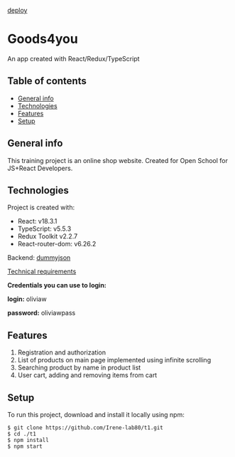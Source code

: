 [deploy](https://t1-id20r8iu2-irenelab80s-projects.vercel.app)

# Goods4you
An app created with React/Redux/TypeScript

## Table of contents
* [General info](#general-info)
* [Technologies](#technologies)
* [Features](#features)
* [Setup](#setup)

## General info
This training project is an online shop website. Created for Open School for JS+React Developers.

## Technologies
Project is created with:
* React: v18.3.1
* TypeScript: v5.5.3
* Redux Toolkit v2.2.7
* React-router-dom: v6.26.2

Backend: [dummyjson](https://dummyjson.com/)

[Technical requirements](https://www.figma.com/design/gsRFvWJ8Xlz9DPO2LZkMqn/8_tasks_JS_React?node-id=0-1&node-type=CANVAS&t=vay87axT3sdjle3k-0)

**Credentials you can use to login:**

**login:** oliviaw

**password:** oliviawpass


## Features
1. Registration and authorization 
2. List of products on main page implemented using infinite scrolling
3. Searching product by name in product list
4. User cart, adding and removing items from cart

## Setup
To run this project, download and install it locally using npm:

```
$ git clone https://github.com/Irene-lab80/t1.git
$ cd ./t1
$ npm install
$ npm start
```
